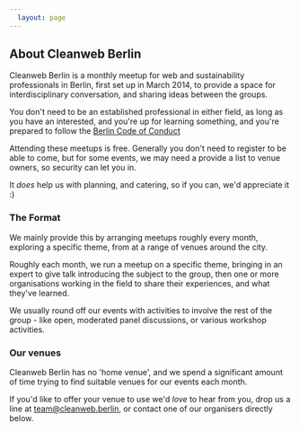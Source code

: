 ```yaml
---
  layout: page
---
```


## About Cleanweb Berlin

Cleanweb Berlin is a monthly meetup for web and sustainability professionals in Berlin, first set up in March 2014, to provide a space for interdisciplinary conversation, and sharing ideas between the groups.

You don't need to be an established professional in either field, as long as you have an interested, and you're up for learning something, and you're prepared to follow the [Berlin Code of Conduct](http://berlincodeofconduct.org/)

Attending these meetups is free. Generally you don't need to register to be able to come, but for some events, we may need a provide a list to venue owners, so security can let you in.

It _does_ help us with planning, and catering, so if you can, we'd appreciate it :)

### The Format

We mainly provide this by arranging meetups roughly every month, exploring a specific theme, from at a range of venues around the city.

Roughly each month, we run a meetup on a specific theme, bringing in an expert to give talk introducing the subject to the group, then one or more organisations working in the field to share their experiences, and what they've learned.

We usually round off our events with activities to involve the rest of the group - like open, moderated panel discussions, or various workshop activities.

### Our venues

Cleanweb Berlin has no 'home venue', and we spend a significant amount of time trying to find suitable venues for our events each month.

If you'd like to offer your venue to use we'd _love_ to hear from you, drop us a line at team@cleanweb.berlin, or contact one of our organisers directly below.

